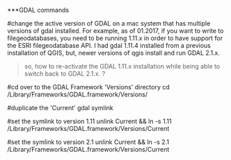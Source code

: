***GDAL commands

#change the active version of GDAL on a mac system that has multiple versions of gdal installed. For example, as of 01.2017, if you want to write to filegeodatabases, you need to be running 1.11.x in order to have support for the ESRI filegeodatabase API. I had gdal 1.11.4 installed from a previous installation of QGIS, but, newer versions of qgis install and run GDAL 2.1.x.  

>so, how to re-activate the GDAL 1.11.x installation while being able to switch back to GDAL 2.1.x. ?

#cd over to the GDAL Framework 'Versions' directory
    cd /Library/Frameworks/GDAL.framework/Versions/

#duplicate the 'Current' gdal symlink

#set the symlink to version 1.11
    unlink Current && ln -s 1.11 /Library/Frameworks/GDAL.framework/Versions/Current

#set the symlink to version 2.1
    unlink Current && ln -s 2.1 /Library/Frameworks/GDAL.framework/Versions/Current